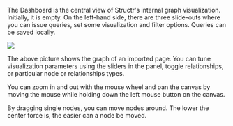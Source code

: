 The Dashboard is the central view of Structr's internal graph visualization. Initially, it is empty. On the left-hand side, there are three slide-outs where you can issue queries, set some visualization and filter options. Queries can be saved locally.

<img src="/Structr Dashboard.png_thumb_300x166" class="zoomable">

The above picture shows the graph of an imported page. You can tune visualization parameters using the sliders in the panel, toggle relationships, or particular node or relationships types.

You can zoom in and out with the mouse wheel and pan the canvas by moving the mouse while holding down the left mouse button on the canvas.

By dragging single nodes, you can move nodes around. The lower the center force is, the easier can a node be moved.
